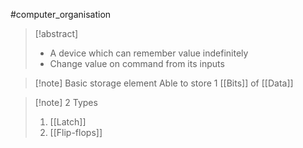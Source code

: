 #computer_organisation  
>[!abstract]
>- A device which can remember value indefinitely
>- Change value on command from its inputs

>[!note] Basic storage element
>Able to store 1 [[Bits]] of [[Data]]

>[!note] 2 Types
>1. [[Latch]]
>2. [[Flip-flops]]